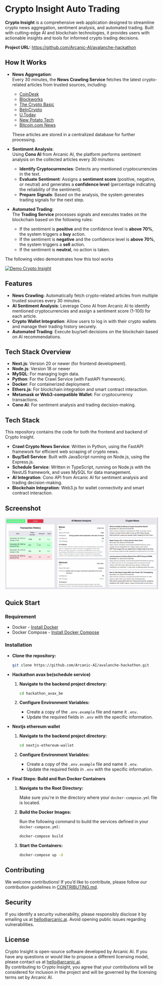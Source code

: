 # Crypto Insight Auto Trading

**Crypto Insight** is a comprehensive web application designed to streamline crypto news aggregation, sentiment analysis, and automated trading. Built with cutting-edge AI and blockchain technologies, it provides users with actionable insights and tools for informed crypto trading decisions.

**Project URL:** https://github.com/Arcanic-AI/avalanche-hackathon

## How It Works
- **News Aggregation**:  
  Every 30 minutes, the **News Crawling Service** fetches the latest crypto-related articles from trusted sources, including:  
  - [CoinDesk](https://www.coindesk.com/)  
  - [Blockworks](https://blockworks.co/)  
  - [The Crypto Basic](https://thecryptobasic.com/)  
  - [BeInCrypto](https://beincrypto.com/)  
  - [U.Today](https://u.today/)  
  - [New Potato Tech](https://www.newpotatotech.com/)  
  - [Bitcoin.com News](https://news.bitcoin.com/)

   These articles are stored in a centralized database for further processing.

- **Sentiment Analysis**:  
  Using **Cono AI** from Arcanic AI, the platform performs sentiment analysis on the collected articles every 30 minutes:  
  - **Identify Cryptocurrencies**: Detects any mentioned cryptocurrencies in the text.  
  - **Evaluate Sentiment**: Assigns a **sentiment score** (positive, negative, or neutral) and generates a **confidence level** (percentage indicating the reliability of the sentiment).  
  - **Prepare Signals**: Based on the analysis, the system generates trading signals for the next step.

- **Automated Trading**:  
  The **Trading Service** processes signals and executes trades on the blockchain based on the following rules:  
  - If the sentiment is **positive** and the confidence level is **above 70%**, the system triggers a **buy** action.  
  - If the sentiment is **negative** and the confidence level is **above 70%**, the system triggers a **sell** action.  
  - If the sentiment is **neutral**, no action is taken.  

The following video demonstrates how this tool works

[![Demo Crypto Insight](https://img.youtube.com/vi/00ECPl8Jz84/0.jpg)](https://youtu.be/00ECPl8Jz84 "Demo Crypto Insight")

## Features

- **News Crawling**: Automatically fetch crypto-related articles from multiple trusted sources every 30 minutes.
- **AI Sentiment Analysis**: Leverage Cono AI from Arcanic AI to identify mentioned cryptocurrencies and assign a sentiment score (1-100) for each article.
- **Crypto Wallet Integration**: Allow users to log in with their crypto wallets and manage their trading history securely.
- **Automated Trading**: Execute buy/sell decisions on the blockchain based on AI recommendations.

## Tech Stack Overview

- **Next.js**: Version 20 or newer (for frontend development).
- **Node.js**: Version 18 or newer 
- **MySQL**: For managing login data.
- **Python**: For the Crawl Service (with FastAPI framework).
- **Docker**: For containerized deployment.
- **Ethers.js**: For blockchain integration and smart contract interaction.
- **Metamask or Web3-compatible Wallet**: For cryptocurrency transactions.
- **Cono AI**: For sentiment analysis and trading decision-making.

## Tech Stack

This repository contains the code for both the frontend and backend of Crypto Insight.

- **Crawl Crypto News Service**: Written in Python, using the FastAPI framework for efficient web scraping of crypto news.
- **Buy/Sell Service**: Built with JavaScript running on Node.js, using the Express.js.
- **Schedule Service**: Written in TypeScript, running on Node.js with the NestJS framework, and uses MySQL for data management.
- **AI Integration**: Cono API from Arcanic AI for sentiment analysis and trading decision-making.
- **Blockchain Integration**: Web3.js for wallet connectivity and smart contract interaction.

## Screenshot
![alt text](image.png) 

## Quick Start
### Requirement
- Docker - [Install Docker](https://docs.docker.com/get-docker/)
- Docker Compose - [Install Docker Compose](https://docs.docker.com/compose/install/)
### Installation
- **Clone the repository:**

   ```bash
   git clone https://github.com/Arcanic-AI/avalanche-hackathon.git
   ```

- **Hackathon avax be(schedule service)**
   
    1. **Navigate to the backend project directory:**

        ```bash
        cd hackathon_avax_be
        ```
    2. **Configure Environment Variables:**

        - Create a copy of the `.env.example` file and name it `.env`.
        - Update the required fields in `.env` with the specific information.

- **Nextjs ethereum wallet** 
   
    1. **Navigate to the backend project directory:**

        ```bash
        cd nextjs-ethereum-wallet
        ```
    2. **Configure Environment Variables:**

        - Create a copy of the `.env.example` file and name it `.env`.
        - Update the required fields in `.env` with the specific information.

- **Final Steps: Build and Run Docker Containers**

    1. **Navigate to the Root Directory:**
    
       Make sure you're in the directory where your `docker-compose.yml` file is located.

    2. **Build the Docker Images:**
    
       Run the following command to build the services defined in your `docker-compose.yml`:

        ```bash
        docker-compose build
        ```
    3. **Start the Containers:**
        ```bash
       docker-compose up -d
       ```

## Contributing
We welcome contributions! If you’d like to contribute, please follow our contribution guidelines in [CONTRIBUTING.md](CONTRIBUTING.md).

## Security
If you identify a security vulnerability, please responsibly disclose it by emailing us at [hello@arcanic.ai](mailto:hello@arcanic.ai). Avoid opening public issues regarding vulnerabilities.

## License
Crypto Insight is open-source software developed by Arcanic AI. If you have any questions or would like to propose a different licensing model, please contact us at [hello@arcanic.ai](mailto:hello@arcanic.ai).  
By contributing to Crypto Insight, you agree that your contributions will be considered for inclusion in the project and will be governed by the licensing terms set by Arcanic AI.

